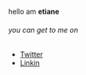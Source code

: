 hello am **etiane**
###### you can get to me on

- [Twitter](https://twitter.com/LeinuyEtiane?t=ThZhQxVaj9MKNJQGhZp6Vw&s=09)
- [Linkin](https://www.linkedin.com/in/leinyuy-etiane-73b079229)


